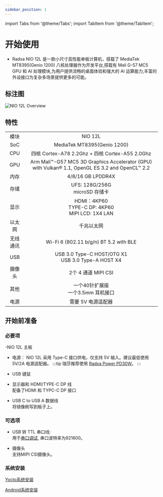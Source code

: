 ```yaml
---
sidebar_position: 1
---
```


import Tabs from '@theme/Tabs';
import TabItem from '@theme/TabItem';

# 开始使用

- Radxa NIO 12L 是一款小尺寸高性能单板计算机，搭载了 MediaTek MT8395(Genio 1200) 八核处理器作为开发平台,搭载有 Mali G-57 MC5 GPU 和 AI 处理模块,为用户提供流畅的桌面体验和强大的 AI 运算能力,丰富的外设接口为复杂多场景提供更多的可能。

## 标注图

![NIO 12L Overview](/img/nio/nio12l/n12l_overview.webp)

## 特性

<table>
    <tr>
        <td align="center" >模块</td>
        <td align="center">NIO 12L</td>
    </tr>
    <tr>
        <td align="center">SoC</td>
        <td colspan="2" align="center">MediaTek MT8395(Genio 1200)</td>
    </tr>
    <tr>
        <td align="center">CPU</td>
        <td colspan="2" align="center">四核 Cortex-A78 2.2Ghz + 四核 Cortex-A55 2.0Ghz </td>
    </tr>
    <tr>
        <td align="center">GPU</td>
        <td colspan="2" align="center">Arm Mali™-G57 MC5 3D Graphics Accelerator (GPU) with Vulkan® 1.1, OpenGL ES 3.2 and OpenCL™ 2.2</td>
    </tr>
    <tr>
        <td align="center">内存</td>
        <td colspan="2" align="center">4/8/16 GB LPDDR4X</td>
    </tr>
    <tr>
        <td align="center">存储</td>
        <td align="center">UFS: 128G/256G <br/>microSD 存储卡</td>
    </tr>
    <tr>
        <td align="center">显示</td>
        <td colspan="2" align="center">HDMI：4KP60<br/>TYPE-C DP: 4KP60<br/>MIPI LCD: 1X4 LAN</td>
    </tr>
    <tr>
        <td align="center">以太网</td>
        <td align="center">千兆以太网</td>
    </tr>
    <tr>
        <td align="center">无线通讯</td>
        <td align="center">Wi-Fi 6 (802.11 b/g/n) BT 5.2 with BLE</td>
    </tr>
    <tr>
        <td align="center">USB</td>
        <td colspan="2" align="center">USB 3.0 Type-C HOST/OTG X1 <br/> USB 3.0 Type-A HOST X4</td>
    </tr>
    <tr>
        <td align="center">摄像头</td>
        <td colspan="2" align="center">2个 4 通道 MIPI CSI</td>
    </tr>
    <tr>
        <td align="center">其他</td>
        <td colspan="2" align="center">一个40针扩展座<br/>一个3.5mm 耳机接口</td>
    </tr>
    <tr>
        <td align="center">电源</td>
        <td colspan="2" align="center">需要 5V 电源适配器</td>
    </tr>
</table>

## 开始前准备

### 必要项

-NIO 12L 主板

- 电源：
  NIO 12L 采用 Type-C 接口供电，仅支持 5V 输入。建议最低使用 5V/2A 电源适配器。
  :::tip
  瑞莎推荐使用 [Radxa Power PD30W](/accessories/pd_30w)。
  :::

- USB 键鼠

- 显示器和 HDMI/TYPE-C DP 线  
  配备了HDMI 和 TYPC-C DP 接口

- USB C to USB A 数据线  
  将镜像刷写到板子上。

### 可选项

- USB 转 TTL 串口线:  
  用于[串口调试](/general-tutorial/serial), 串口波特率为921600。

- 摄像头  
  支持MIPI CSI摄像头。

### 系统安装

[Yocto系统安装](/nio/nio12l/install-yocto-system)

[Android系统安装](/nio/nio12l/install-android-system)
